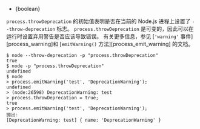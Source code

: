<!-- YAML
added: v0.9.12
-->

* {boolean}

`process.throwDeprecation` 的初始值表明是否在当前的 Node.js 进程上设置了 `--throw-deprecation` 标志。 
`process.throwDeprecation` 是可变的，因此可以在运行时设置弃用警告是否应该导致错误。 
有关更多信息，参见 [`'warning'` 事件][process_warning]和 [`emitWarning()` 方法][process_emit_warning] 的文档。

```console
$ node --throw-deprecation -p "process.throwDeprecation"
true
$ node -p "process.throwDeprecation"
undefined
$ node
> process.emitWarning('test', 'DeprecationWarning');
undefined
> (node:26598) DeprecationWarning: test
> process.throwDeprecation = true;
true
> process.emitWarning('test', 'DeprecationWarning');
抛出:
[DeprecationWarning: test] { name: 'DeprecationWarning' }
```


